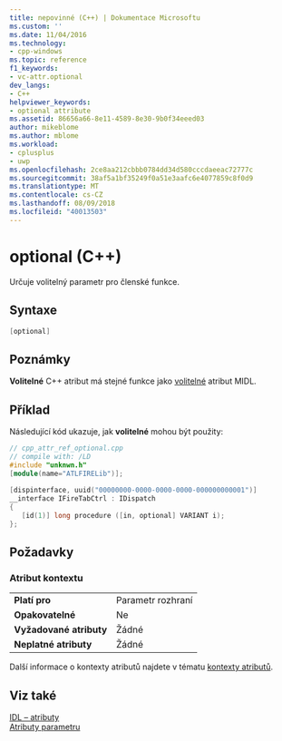 ```yaml
---
title: nepovinné (C++) | Dokumentace Microsoftu
ms.custom: ''
ms.date: 11/04/2016
ms.technology:
- cpp-windows
ms.topic: reference
f1_keywords:
- vc-attr.optional
dev_langs:
- C++
helpviewer_keywords:
- optional attribute
ms.assetid: 86656a66-8e11-4589-8e30-9b0f34eeed03
author: mikeblome
ms.author: mblome
ms.workload:
- cplusplus
- uwp
ms.openlocfilehash: 2ce8aa212cbbb0784dd34d580cccdaeeac72777c
ms.sourcegitcommit: 38af5a1bf35249f0a51e3aafc6e4077859c8f0d9
ms.translationtype: MT
ms.contentlocale: cs-CZ
ms.lasthandoff: 08/09/2018
ms.locfileid: "40013503"
---
```

# <a name="optional-c"></a>optional (C++)
Určuje volitelný parametr pro členské funkce.  
  
## <a name="syntax"></a>Syntaxe  
  
```cpp  
[optional]  
```  
  
## <a name="remarks"></a>Poznámky  
 **Volitelné** C++ atribut má stejné funkce jako [volitelné](http://msdn.microsoft.com/library/windows/desktop/aa367132) atribut MIDL.  
  
## <a name="example"></a>Příklad  
 Následující kód ukazuje, jak **volitelné** mohou být použity:  
  
```cpp  
// cpp_attr_ref_optional.cpp  
// compile with: /LD  
#include "unknwn.h"  
[module(name="ATLFIRELib")];  
  
[dispinterface, uuid("00000000-0000-0000-0000-000000000001")]  
__interface IFireTabCtrl : IDispatch  
{  
   [id(1)] long procedure ([in, optional] VARIANT i);  
};  
```  
  
## <a name="requirements"></a>Požadavky  
  
### <a name="attribute-context"></a>Atribut kontextu  
  
|||  
|-|-|  
|**Platí pro**|Parametr rozhraní|  
|**Opakovatelné**|Ne|  
|**Vyžadované atributy**|Žádné|  
|**Neplatné atributy**|Žádné|  
  
 Další informace o kontexty atributů najdete v tématu [kontexty atributů](../windows/attribute-contexts.md).  
  
## <a name="see-also"></a>Viz také  
 [IDL – atributy](../windows/idl-attributes.md)   
 [Atributy parametru](../windows/parameter-attributes.md)   